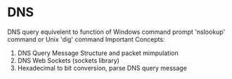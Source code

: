 # DNS
DNS query equivelent to function of Windows command prompt 'nslookup' command or Unix 'dig' command
Important Concepts:
1. DNS Query Message Structure and packet mimpulation
2. DNS Web Sockets (sockets library)
3. Hexadecimal to bit conversion, parse DNS query message
